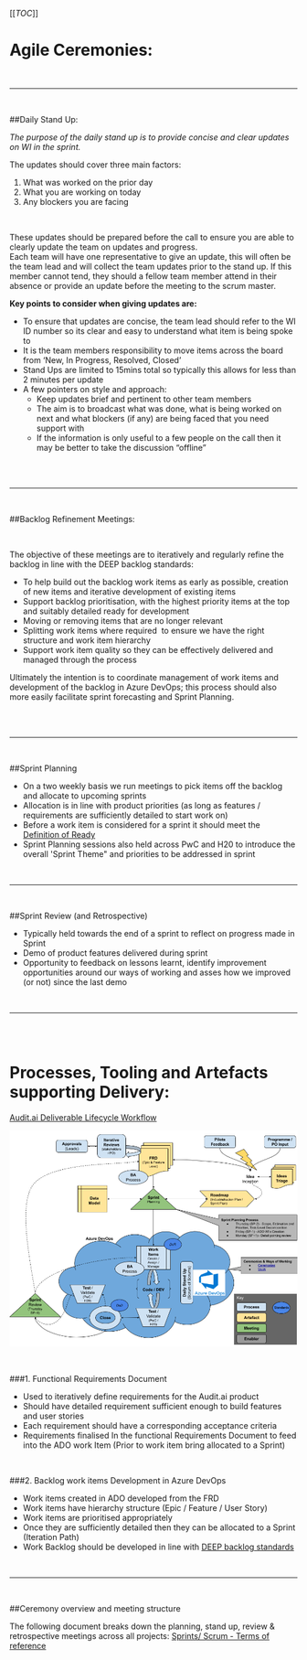 [[_TOC_]]

# Agile Ceremonies:
<br>

-------------

<br>

##Daily  Stand Up: 

*The purpose of the daily stand up is to provide concise and clear updates on WI in the sprint.*

The updates should cover three main factors:

1.	What was worked on the prior day<br/>
2.	What you are working on today<br/>
3.	Any blockers you are facing <br/>

<br/>

These updates should be prepared before the call to ensure you are able to clearly update the team on updates and progress.
<br/>
Each team will have one representative to give an update, this will often be the team lead and will collect the team updates prior to the stand up. If this member cannot tend, they should a fellow team member attend in their absence or provide an update before the meeting to the scrum master.
<br/>

**Key points to consider when giving updates are:**
- To ensure that updates are concise, the team lead should refer to the WI ID number so its clear and easy to understand what item is being spoke to
- It is the team members responsibility to move items across the board from ‘New, In Progress, Resolved, Closed’
- Stand Ups are limited to 15mins total so typically this allows for less than 2 minutes per update
- A few pointers on style and approach: 
    - Keep updates brief and pertinent to other team members
    - The aim is to broadcast what was done, what is being worked on next and what blockers (if any) are being faced that you need support with
    - If the information is only useful to a few people on the call then it may be better to take the discussion “offline”


<br>
<br>

-------------

<br>

##Backlog Refinement Meetings:

<br>

The objective of these meetings are to iteratively and regularly refine the backlog in line with the DEEP backlog standards:

- To help build out the backlog work items as early as possible, creation of new items and iterative development of existing items
- Support backlog prioritisation, with the highest priority items at the top and suitably detailed ready for development
- Moving or removing items that are no longer relevant
- Splitting work items where required  to ensure we have the right structure and work item hierarchy
- Support work item quality so they can be effectively delivered and managed through the process

Ultimately the intention is to coordinate management of work items and development of the backlog in Azure DevOps; this process should also more easily facilitate sprint forecasting and Sprint Planning.

<br>
<br>


-------------

<br>

##Sprint Planning
- On a two weekly basis we run meetings to pick items off the backlog and allocate to upcoming sprints
- Allocation is in line with product priorities (as long as features / requirements are sufficiently detailed to start work on)
- Before a work item is considered for a sprint it should meet the [Definition of Ready](https://dev.azure.com/pwc-gx-asr-innovation/Hal/_wiki/wikis/Hal.wiki/31/Ways-of-Working-(WoW)?anchor=1.-definition-of-ready-(dor)) 
- Sprint Planning sessions also held across PwC and H20 to introduce the overall 'Sprint Theme" and priorities to be addressed in sprint

<br>

-------------

<br>

##Sprint Review (and Retrospective)
- Typically held towards the end of a sprint to reflect on progress made in Sprint
- Demo of product features delivered during sprint
- Opportunity to feedback on lessons learnt, identify improvement opportunities around our ways of working and asses how we improved (or not) since the last demo

<br>

-------------

<br>

<br>


# Processes, Tooling and Artefacts supporting Delivery:

[Audit.ai Deliverable Lifecycle Workflow](https://docs.google.com/drawings/d/1x0Gi8T321o-f0kYKHQqaxH68p9CvNE4rtSJr0YXcb_M/edit?usp=sharing)


 ![image.png](.attachments/image-delieverables-lifecycle.png)


<br>

###1. Functional Requirements Document
- Used to iteratively define requirements for the Audit.ai product
- Should have detailed requirement sufficient enough to build features and user stories
- Each requirement should have a corresponding acceptance criteria
- Requirements finalised In the functional Requirements Document to feed into the ADO work Item (Prior to work item bring allocated to a Sprint)

<br>

###2. Backlog work items Development in Azure DevOps
- Work items created in ADO developed from the FRD
- Work items have hierarchy structure (Epic / Feature / User Story)
- Work items are prioritised appropriately
- Once they are sufficiently detailed then they can be allocated to a Sprint (Iteration Path)
- Work Backlog should be developed in line with [DEEP backlog standards](https://dev.azure.com/pwc-gx-asr-innovation/Hal/_wiki/wikis/Hal.wiki/24/Backlog-Management-within-Azure-DevOps?anchor=developing-a-deep-backlog)

<br>


-------------

<br>


##Ceremony overview and meeting structure

The following document breaks down the planning, stand up, review & retrospective meetings across all projects:  [Sprints/ Scrum - Terms of reference](https://docs.google.com/spreadsheets/d/1SaEvFVEJD2xGRav6naKOOgi0JBdRp1Fh2eLvdVtQB6A/edit#gid=0)

<br/>
